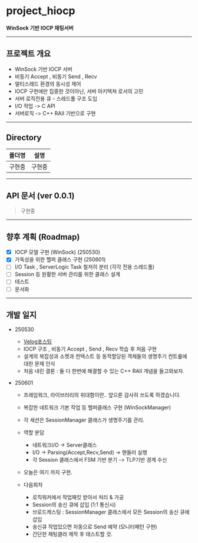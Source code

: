 # project_hiocp
**WinSock 기반 IOCP 채팅서버**

---

## 프로젝트 개요

- WinSock 기반 IOCP 서버
- 비동기 Accept , 비동기 Send , Recv
- 멀티스레드 환경의 동시성 제어
- IOCP 구현에만 집중한 것이아닌, 서버 아키텍쳐 로서의 고민
- 서버 로직전용 큐 - 스레드풀 구조 도입
- I/O 작업 -> C API
- 서버로직 -> C++ RAII 기반으로 구현

---

## Directory

|폴더명|설명|
|:--:|:--:|
|구현중|구현중|

---

## API 문서 (ver 0.0.1)

> 구현중

---

## 향후 계획 (Roadmap)

- [x] IOCP 모델 구현 (WinSock) (250530)
- [x] 가독성을 위한 헬퍼 클래스 구현 (250601)
- [ ] I/O Task , ServerLogic Task 철저히 분리 (각각 전용 스레드풀)
- [ ] Session 등 원활한 서버 관리를 위한 클래스 설계
- [ ] 테스트
- [ ] 문서화

---

## 개발 일지

- 250530
    - [Velog포스팅](https://velog.io/@owljun/%EC%86%8C%EC%BC%93%ED%94%84%EB%A1%9C%EA%B7%B8%EB%9E%98%EB%B0%8D-WinSock-05.-%EB%B9%84%EB%8F%99%EA%B8%B0%EB%A1%9C-%ED%81%B4%EB%9D%BC%EC%9D%B4%EC%96%B8%ED%8A%B8-%EC%97%B0%EA%B2%B0%EC%9D%84-%EB%B0%9B%EC%9D%84%EB%95%8C-%EB%AC%B4%EC%8A%A8%EC%9D%BC%EC%9D%B4-%EC%9D%BC%EC%96%B4%EB%82%A0%EA%B9%8C-mswsock-AcceptEx)
    - IOCP 구조 , 비동기 Accept , Send , Recv 학습 후 처음 구현
    - 설계의 복잡성과 소켓과 컨텍스트 등 동적할당된 객체들의 생명주기 컨트롤에 대한 문제 인식
    - 처음 내린 결론 : 둘 다 한번에 해결할 수 있는 C++ RAII 개념을 들고와보자.

- 250601
    - 프레임워크, 라이브러리의 위대함이란.. 앞으론 감사히 쓰도록 하겠습니다.
    - 복잡한 네트워크 기본 작업 등 헬퍼클래스 구현 (WinSockManager)
    - 각 세션은 SessionManager 클래스가 생명주기를 관리.
    - 역할 분담
        - 네트워크I/O -> Server클래스
        - I/O -> Parsing(Accept,Recv,Send) -> 핸들러 실행
        - 각 Session 클래스에서 FSM 기반 분기 -> TLP기반 경계 수신
    - 오늘은 여기 까지 구현.

    - 다음회차
        - 로직워커에서 작업패킷 받아서 처리 & 가공
        - Session의 송신 큐에 삽입 (1:1 통신시)
        - 브로드캐스팅 : SessionManager 클래스에서 모든 Session의 송신 큐에 삽입
        - 송신큐 작업있으면 자동으로 Send 예약 (모니터패턴 구현)
        - 간단한 채팅클라 제작 후 테스트할 것.
